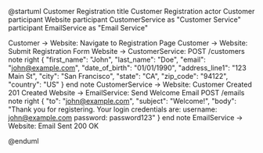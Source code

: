 
@startuml Customer Registration
title Customer Registration
actor Customer
participant Website
participant CustomerService as "Customer Service"
participant EmailService as "Email Service"

Customer -> Website: Navigate to Registration Page
Customer -> Website: Submit Registration Form
Website -> CustomerService: POST /customers
note right
{
    "first_name": "John",
    "last_name": "Doe",
    "email": "john@example.com",
    "date_of_birth": "01/01/1990",
    "address_line1": "123 Main St",
    "city": "San Francisco",
    "state": "CA",
    "zip_code": "94122",
    "country": "US"
} 
end note
CustomerService -> Website: Customer Created 201 Created
Website -> EmailService: Send Welcome Email POST /emails
note right
{
    "to": "john@example.com",
    "subject": "Welcome!",
    "body": "Thank you for registering.  Your login credentials are: 
    username: john@example.com
    password: password123" 
}
end note
EmailService -> Website: Email Sent 200 OK

@enduml
